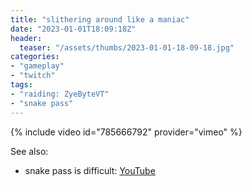 ```yaml
---
title: "slithering around like a maniac"
date: "2023-01-01T18:09:18Z"
header:
  teaser: "/assets/thumbs/2023-01-01-18-09-18.jpg"
categories:
- "gameplay"
- "twitch"
tags:
- "raiding: ZyeByteVT"
- "snake pass"
---
```

{% include video id="785666792" provider="vimeo" %}

See also:
* snake pass is difficult: [YouTube](https://www.youtube.com/watch?v=Hv7SDtKKWoo)